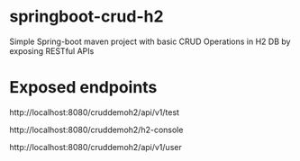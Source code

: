 # springboot-crud-h2
Simple Spring-boot maven project with basic CRUD Operations in H2 DB by exposing RESTful APIs

# Exposed endpoints

http://localhost:8080/cruddemoh2/api/v1/test

http://localhost:8080/cruddemoh2/h2-console

http://localhost:8080/cruddemoh2/api/v1/user
